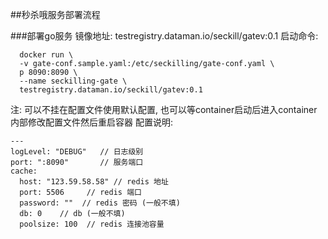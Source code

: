 ##秒杀哦服务部署流程

###部署go服务
  镜像地址: testregistry.dataman.io/seckill/gatev:0.1
  启动命令: 
  ```
    docker run \
    -v gate-conf.sample.yaml:/etc/seckilling/gate-conf.yaml \
    p 8090:8090 \
    --name seckilling-gate \
    testregistry.dataman.io/seckill/gatev:0.1 
  ```
  注: 可以不挂在配置文件使用默认配置, 也可以等container启动后进入container内部修改配置文件然后重启容器
  配置说明:
  ```
  ---
  logLevel: "DEBUG"   // 日志级别
  port: ":8090"       // 服务端口
  cache:
    host: "123.59.58.58" // redis 地址
    port: 5506     // redis 端口
    password: ""  // redis 密码 (一般不填)
    db: 0    // db (一般不填)
    poolsize: 100  // redis 连接池容量
  ```
